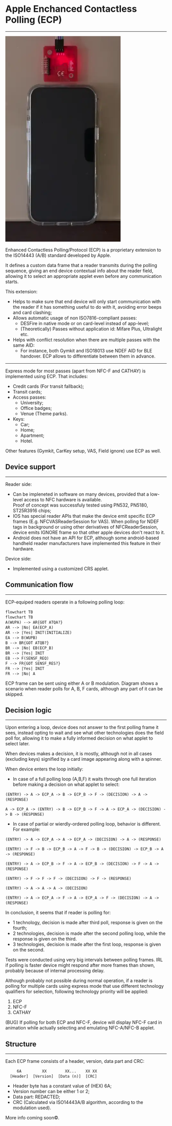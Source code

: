 # Apple Enchanced Contactless Polling (ECP)

---

![Video demonstrating ECP](/assets/ECP.DEMO.webp)


Enhanced Contactless Polling/Protocol (ECP) is a proprietary extension to the ISO14443 (A/B) standard developed by Apple.   

It defines a custom data frame that a reader transmits during the polling sequence, giving an end device contextual info about the reader field, allowing it to select an appropriate applet even before any communication starts.  

This extension:
- Helps to make sure that end device will only start communication with the reader if it has something useful to do with it, avoiding error beeps and card clashing;
- Allows automatic usage of non ISO7816-compliant passes:
  * DESFire in native mode or on card-level instead of app-level;
  * (Theoretically) Passes without application id: Mifare Plus, Ultralight etc.
- Helps with conflict resolution when there are multiple passes with the same AID:
  * For instance, both Gymkit and ISO18013 use NDEF AID for BLE handover. ECP allows to differentiate between them in advance.

---

Express mode for most passes (apart from NFC-F and CATHAY) is implemented using ECP. That includes:
- Credit cards (For transit fallback);
- Transit cards;
- Access passes:
  - University;
  - Office badges;
  - Venue (Theme parks).
- Keys:
  - Car;
  - Home;
  - Apartment;
  - Hotel.


Other features (Gymkit, CarKey setup, VAS, Field ignore) use ECP as well.


## Device support

---

Reader side:
* Can be impleneted in software on many  devices, provided that a low-level access to NFC hardware is available.  
  Proof of concept was successfuly tested using PN532, PN5180, ST25R3916 chips;
* IOS has special reader APIs that make the device emit specific ECP frames (E.g. NFCVASReaderSession for VAS). When polling for NDEF tags in background or using other derivatives of NFCReaderSession, device emits IGNORE frame so that other apple devices don't react to it.
* Android does not have an API for ECP, although some android-based handheld reader manufacturers have implemented this feature in their hardware.  
  
Device side:
* Implemented using a customized CRS applet.


## Communication flow

---

ECP-equiped readers operate in a following polling loop:

```mermaid
flowchart TB
flowchart TB
A(WUPA) --> AR{GOT ATQA?}
AR --> |No| EA(ECP_A)
AR --> |Yes| INIT(INITIALIZE)
EA --> B(WUPB)
B --> BR{GOT ATQB?}
BR --> |No| EB(ECP_B)
BR --> |Yes| INIT
EB --> F(SENSF_REQ)
F --> FR{GOT SENSF_RES?}
FR --> |Yes| INIT
FR --> |No| A
```

ECP frame can be sent using either A or B modulation. Diagram shows a scenario when reader polls for A, B, F cards, although any part of it can be skipped.


## Decision logic

---


Upon entering a loop, device does not answer to the first polling frame it sees, instead opting to wait and see what other technologies does the field poll for, allowing it to make a fully informed decision on what applet to select later.


When devices makes a decision, it is mostly, although not in all cases (excluding keys) signified by a card image appearing along with a spinner.


When device enters the loop initially:
* In case of a full polling loop (A,B,F) it waits through one full iteration before making a decision on what applet to select:  
```
(ENTRY) -> A -> ECP_A -> B -> ECP_B -> F -> (DECISION) -> A -> (RESPONSE)
```

```
A -> ECP_A -> (ENTRY) -> B -> ECP_B -> F -> A -> ECP_A -> (DECISION) -> B -> (RESPONSE)
```


* In case of partial or wierdly-ordered polling loop, behavior is different. For example:

```
(ENTRY) -> A -> ECP_A -> A -> ECP_A -> (DECISION) -> A -> (RESPONSE)
```

```
(ENTRY) -> F -> B -> ECP_B -> A -> F -> B -> (DECISION) -> ECP_B -> A -> (RESPONSE)
```

```
(ENTRY) -> A -> ECP_B -> F -> A -> ECP_B -> (DECISION) -> F -> A -> (RESPONSE)
```

```
(ENTRY) -> F -> F -> F -> (DECISION) -> F -> (RESPONSE)
```

```
(ENTRY) -> A -> A -> A -> (DECISION)
```

```
(ENTRY) -> A -> ECP_A -> F -> A -> ECP_A -> F -> (DECISION) -> A -> (RESPONSE)
```

In conclusion, it seems that if reader is polling for:
* 1 technology, decision is made after third poll, response is given on the fourth;
* 2 technologies, decision is made after the second polling loop, while the response is given on the third.
* 3 technologies, decision is made after the first loop, response is given on the second.

Tests were conducted using very big intervals between polling frames. IRL if polling is faster device might respond after more frames than shown, probably because of internal processing delay.  

Although probably not possible during normal operation, if a reader is polling for multiple cards using express mode that use different technology qualifiers for selection, following technology priority will be applied:
1. ECP 
2. NFC-F
3. CATHAY  
  
(BUG) If polling for both ECP and NFC-F, device will display NFC-F card in animation while actually selecting and emulating NFC-A/NFC-B applet. 


## Structure

---

Each ECP frame consists of a header, version, data part and CRC:

```
     6A         XX        XX...    XX XX
  [Header]  [Version]  [Data (n)]  [CRC]
```
- Header byte has a constant value of (HEX) 6A;
- Version number can be either 1 or 2;
- Data part: REDACTED;
- CRC (Calculated via ISO14443A/B algorithm, according to the modulation used).



More info coming soon©.
